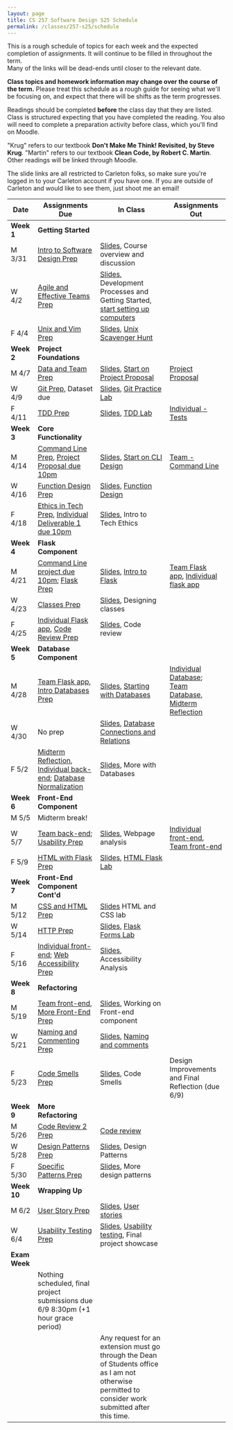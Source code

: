 ```yaml
---
layout: page
title: CS 257 Software Design S25 Schedule
permalink: /classes/257-s25/schedule
---
```


This is a rough schedule of topics for each week and the expected completion of assignments.
It will continue to be filled in throughout the term.  
Many of the links will be dead-ends until closer to the relevant date.

**Class topics and homework information may change over the course of the term.** Please treat this schedule as a rough guide for seeing what we'll be focusing on, and expect that there will be shifts as the term progresses.

Readings should be completed **before** the class day that they are listed. Class is structured expecting that you have completed the reading. You also will need to complete a preparation activity before class, which you'll find on Moodle.

"Krug" refers to our textbook **Don't Make Me Think! Revisited, by Steve Krug**.
"Martin" refers to our textbook **Clean Code, by Robert C. Martin**.
Other readings will be linked through Moodle.

The slide links are all restricted to Carleton folks, so make sure you're logged in to your Carleton account if you have one. If you are outside of Carleton and would like to see them, just shoot me an email!

| Date	| Assignments Due	| In Class |	Assignments Out |
| ------- | --------------- | ------------- | -------------- |
| **Week 1** | **Getting Started** |  | |
| M 3/31 | [Intro to Software Design Prep](intro-prep) | [Slides](https://docs.google.com/presentation/d/1WnPY3SFwvPkgFUhUWt5_yYeiLyoN_4-BSbDSUv4mNZ0/edit?usp=sharing), Course overview and discussion|  |
| W 4/2 | [Agile and Effective Teams Prep](agile-prep) | [Slides](https://docs.google.com/presentation/d/1YZo8-zWXact2-LJYutwCY5qA1w8643E17TTaG-6gjdY/edit?usp=sharing),<br> Development Processes and Getting Started, [start setting up computers](getting-started) |  |
| F 4/4 | [Unix and Vim Prep](unix-prep) | [Slides](https://docs.google.com/presentation/d/1fKEwC6sWXF5k5m1qVVtHMG2OoYyJpuGtoQmWvaW6goY/edit?usp=drive_link), [Unix Scavenger Hunt](unix-scavenger-hunt) | |
| **Week 2** | **Project Foundations** | | |
| M 4/7 | [Data and Team Prep](data-prep) |[Slides](https://docs.google.com/presentation/d/1fKEwC6sWXF5k5m1qVVtHMG2OoYyJpuGtoQmWvaW6goY/edit?usp=sharing), [Start on Project Proposal](lab-proposal) | [Project Proposal](project-proposal)  | 
| W 4/9 | [Git Prep](git-prep), Dataset due | [Slides](https://docs.google.com/presentation/d/11FOH8S5oi6lDcU9LW_lSYhOqd8k8UQD83fUCPcwsXxE/edit?usp=sharing), [Git Practice Lab](lab-git) | |
| F 4/11 | [TDD Prep](tdd-prep) | [Slides](https://docs.google.com/presentation/d/15NvFCa9MTJhoj0wQ4EHBn4_rPMKyQx5cH7XyX8qfH_0/edit?usp=sharing), [TDD Lab](tdd-lab)  |[Individual - Tests](project-1-ind) |
| **Week 3** | **Core Functionality** | | |
| M 4/14 |[Command Line Prep](cl-prep),    [Project Proposal due 10pm](project-proposal) | [Slides](https://docs.google.com/presentation/d/1JQQRwkaVAuDf7s-O0jg-I9EXZvEWkDh2shnNciliDKc/edit?usp=sharing), [Start on CLI Design](command-line-design) | [Team - Command Line](project-command-line)  |
| W 4/16 | [Function Design Prep](function-prep) | [Slides](https://docs.google.com/presentation/d/1B6AarW7Rxt5TNfaYHdRIWPHw7mwW7nZfBvwt8k_fD1g/edit?usp=sharing), [Function Design](labfunctions.pdf) | |
| F 4/18 | [Ethics in Tech Prep](ethics-prep), [Individual Deliverable 1 due 10pm](project-1-ind) | [Slides](https://docs.google.com/presentation/d/1j6S1cAIV4xTPk9ahTNXzXG3dcHpNnw-PG_gD0Hwf_-s/edit?usp=sharing), Intro to Tech Ethics | |
| **Week 4** | **Flask Component** | | |
| M 4/21 | [Command Line project due 10pm](project-command-line); [Flask Prep](flask-prep)| [Slides](https://docs.google.com/presentation/d/1d-OCON0Hts7RwoBznL5TLp8covV02Av4EhsF9dRzVho/edit?usp=sharing), [Intro to Flask](flask-intro) | [Team Flask app](project-2-flask), [Individual flask app](project-2-ind) |
| W 4/23 | [Classes Prep](classes-prep) | [Slides](https://docs.google.com/presentation/d/18i21nuvvKw7Ol5hzfGTYwmFMMq7dUylt2S33AKUevuo/edit?usp=sharing), Designing classes | |
| F 4/25 | [Individual Flask app](project-2-ind), [Code Review Prep](code-review-prep) | [Slides](https://docs.google.com/presentation/d/13tOSQE_wzQZOjPVFRxc5or_YTKDC0ukpZfZ7bI27MGk/edit?usp=sharing), Code review | |
| **Week 5** | **Database Component** | | |
| M 4/28 | [Team Flask app](project-2-flask), [Intro Databases Prep](intro-database-prep) | [Slides](https://docs.google.com/presentation/d/1mEIbAmk6QN8w8FbpP8R8QULP5oUUez-oec-T_TPuo5U/edit?usp=sharing), [Starting with Databases](database-lab) | [Individual Database](project-3-ind); [Team Database](project-3-backend), [Midterm Reflection](reflection-mid)|
| W 4/30 |  No prep |[Slides](https://docs.google.com/presentation/d/1r_XRuiUaGLbMqe_FqPajQJsU0nhsNUwCJObtxjIzYHg/edit?usp=sharing), [Database Connections and Relations](psycopg2)  | |
| F 5/2 | [Midterm Reflection](reflection-mid), [Individual back-end](project-3-ind); [Database Normalization](normalization-prep) | [Slides](), More with Databases |  |
| **Week 6** | **Front-End Component** | | |
| M 5/5 | Midterm break! | | |
| W 5/7 |[Team back-end](project-3-backend);  [Usability Prep](web-usability-prep) | [Slides](), Webpage analysis | [Individual front-end](project-4-ind), [Team front-end](project-4-front-end)|
| F 5/9 | [HTML with Flask Prep](html-prep) | [Slides](), [HTML Flask Lab](flask-html) | |
| **Week 7** | **Front-End Component Cont'd** | | |
| M 5/12 | [CSS and HTML Prep](css-html-prep) | [Slides]() HTML and CSS lab | |
| W 5/14 | [HTTP Prep](http-prep) | [Slides](), [Flask Forms Lab](flask-form) | |
| F 5/16 |[Individual front-end](project-4-ind); [Web Accessibility Prep](accessibility-prep) | [Slides](), Accessibility Analysis | |
| **Week 8** | **Refactoring** | | |
| M 5/19 | [Team front-end](project-4-front-end), [More Front-End Prep](more-front-prep) | [Slides](), Working on Front-end component | |
| W 5/21 | [Naming and Commenting Prep](naming-prep) | [Slides](), [Naming and comments](https://docs.google.com/document/d/17oI-pCdvU2ICfR14rQbEbVLrZdhzQvPp4CSt_qmtXNs/edit?usp=sharing) | |
| F 5/23 | [Code Smells Prep](code-smells-prep) | [Slides](), Code Smells | Design Improvements and Final Reflection (due 6/9)|
| **Week 9** | **More Refactoring** | | |
| M 5/26 | [Code Review 2 Prep](review-2-prep) | [Code review](https://docs.google.com/document/d/14XSNJiFra4qo2RKNFcvgE5eRlLiUNyHS-X55gtiRHjk/edit?usp=sharing) | |
| W 5/28 | [Design Patterns Prep](patterns-prep) | [Slides](), Design Patterns | |
| F 5/30 | [Specific Patterns Prep](more-patterns-prep) | [Slides](), More design patterns | |
| **Week 10** | **Wrapping Up** | | |
| M 6/2 | [User Story Prep](user-stories-prep) | [Slides](), [User stories](https://docs.google.com/document/d/10skIpunG7DqVl95JcwhzcgapS85rneG9tflb7XZBRTo/edit?usp=sharing) | |
| W 6/4 | [Usability Testing Prep](usability-prep) | [Slides](), [Usability testing](https://docs.google.com/document/d/167KzdJLn9OehrfxzPmUA9xB4zunkNrkrBJB40GsDlBk/edit?usp=drive_link), Final project showcase | |
| **Exam Week** | | |
| |Nothing scheduled, final project submissions due 6/9 8:30pm (+1 hour grace period) | | |
| | | Any request for an extension must go through the Dean of Students office as I am not otherwise permitted to consider work submitted after this time. | |

